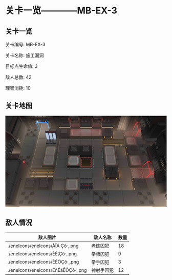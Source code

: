 # 关卡一览————MB-EX-3


## 关卡一览

关卡编号: MB-EX-3

关卡名称: 施工漏洞

目标点生命值: 3

敌人总数: 42

理智消耗: 10


## 关卡地图
![MB-EX-3](./oprMap/MB-EX-3.png)

## 敌人情况

| 敌人图片 | 敌人名称 | 数量  |
|---------|-----|-----|
| ./eneIcons/eneIcons/ÀÏÁ·Çô·¸.png| 老练囚犯  |   18  |
| ./eneIcons/eneIcons/È­Ê¦Çô·¸.png| 拳师囚犯  |   9  |
| ./eneIcons/eneIcons/È­ÊÖÇô·¸.png| 拳手囚犯  |   3  |
| ./eneIcons/eneIcons/ÉñÉäÊÖÇô·¸.png| 神射手囚犯  |   12  |
